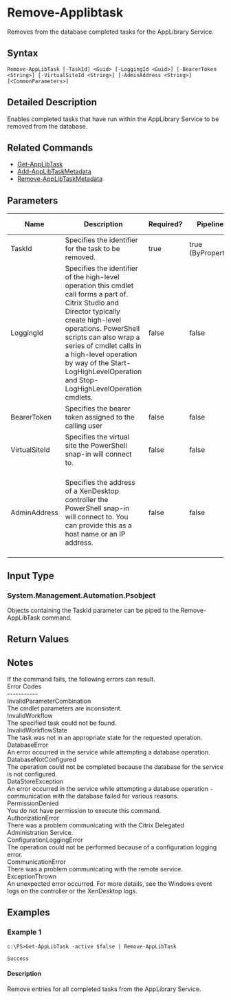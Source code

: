 ﻿
# Remove-Applibtask
Removes from the database completed tasks for the AppLibrary Service.
## Syntax
```
Remove-AppLibTask [-TaskId] <Guid> [-LoggingId <Guid>] [-BearerToken <String>] [-VirtualSiteId <String>] [-AdminAddress <String>] [<CommonParameters>]
```
## Detailed Description
Enables completed tasks that have run within the AppLibrary Service to be removed from the database.


## Related Commands

* [Get-AppLibTask](../Get-AppLibTask/)
* [Add-AppLibTaskMetadata](../Add-AppLibTaskMetadata/)
* [Remove-AppLibTaskMetadata](../Remove-AppLibTaskMetadata/)
## Parameters
| Name   | Description | Required? | Pipeline Input | Default Value |
| --- | --- | --- | --- | --- |
| TaskId | Specifies the identifier for the task to be removed. | true | true (ByPropertyName) |  |
| LoggingId | Specifies the identifier of the high-level operation this cmdlet call forms a part of. Citrix Studio and Director typically create high-level operations. PowerShell scripts can also wrap a series of cmdlet calls in a high-level operation by way of the Start-LogHighLevelOperation and Stop-LogHighLevelOperation cmdlets. | false | false |  |
| BearerToken | Specifies the bearer token assigned to the calling user | false | false |  |
| VirtualSiteId | Specifies the virtual site the PowerShell snap-in will connect to. | false | false |  |
| AdminAddress | Specifies the address of a XenDesktop controller the PowerShell snap-in will connect to. You can provide this as a host name or an IP address. | false | false | Localhost. Once a value is provided by any cmdlet, this value becomes the default. |

## Input Type

### System.Management.Automation.Psobject
Objects containing the TaskId parameter can be piped to the Remove-AppLibTask command.
## Return Values

### 

## Notes
If the command fails, the following errors can result.<br>    Error Codes<br>    -----------<br>    InvalidParameterCombination<br>        The cmdlet parameters are inconsistent.<br>    InvalidWorkflow<br>        The specified task could not be found.<br>    InvalidWorkflowState<br>        The task was not in an appropriate state for the requested operation.<br>    DatabaseError<br>        An error occurred in the service while attempting a database operation.<br>    DatabaseNotConfigured<br>        The operation could not be completed because the database for the service is not configured.<br>    DataStoreException<br>        An error occurred in the service while attempting a database operation - communication with the database failed for various reasons.<br>    PermissionDenied<br>        You do not have permission to execute this command.<br>    AuthorizationError<br>        There was a problem communicating with the Citrix Delegated Administration Service.<br>    ConfigurationLoggingError<br>        The operation could not be performed because of a configuration logging error.<br>    CommunicationError<br>        There was a problem communicating with the remote service.<br>    ExceptionThrown<br>        An unexpected error occurred.  For more details, see the Windows event logs on the controller or the XenDesktop logs.
## Examples

### Example 1
```
c:\PS>Get-AppLibTask -active $false | Remove-AppLibTask

Success
```
#### Description
Remove entries for all completed tasks from the AppLibrary Service.
